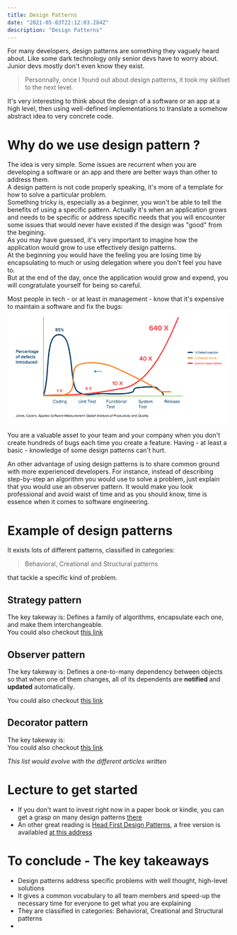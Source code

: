 ```yaml
---
title: Design Patterns
date: "2021-05-03T22:12:03.284Z"
description: "Design Patterns"
---
```


For many developers, design patterns are something they vaguely heard about. Like some dark technology only senior devs have to worry about.  
Junior devs mostly don't even know they exist.  
> Personnally, once I found out about design patterns, it took my skillset to the next level.  

It's very interesting to think about the design of a software or an app at a high level, then using well-defined implementations to translate a somehow abstract idea to very concrete code.

# Why do we use design pattern ?
The idea is very simple. Some issues are recurrent when you are developing a software or an app and there are better ways than other to address them.  
A design pattern is not code properly speaking, it's more of a template for how to solve a particular problem.  
Something tricky is, especially as a beginner, you won't be able to tell the benefits of using a specific pattern. Actually it's when an application grows and needs to be specific or address specific needs that you will encounter some issues that would never have existed if the design was "good" from the begining.  
As you may have guessed, it's very important to imagine how the application would grow to use effectively design patterns.  
At the beginning you would have the feeling you are losing time by encapsulating to much or using delegation where you don't feel you have to.   
But at the end of the day, once the application would grow and expend, you will congratulate yourself for being so careful.  

Most people in tech - or at least in management - know that it's expensive to maintain a software and fix the bugs:  
![Bugs cost](./bugsCost.png)

You are a valuable asset to your team and your company when you don't create hundreds of bugs each time you create a feature. Having - at least a basic - knowledge of some design patterns can't hurt.

An other advantage of using design patterns is to share common ground with more experienced developers. For instance, instead of describing step-by-step an algorithm you would use to solve a problem, just explain that you would use an observer pattern. It would make you look professional and avoid waist of time and as you should know, time is essence when it comes to software engineering.

# Example of design patterns
It exists lots of different patterns, classified in categories:  
>Behavioral, Creational and Structural patterns  

that tackle a specific kind of problem.
## Strategy pattern
The key takeway is: Defines a family of algorithms, encapsulate each one, and make them interchangeable.  
You could also checkout [this link](../strategy-pattern/)

## Observer pattern
The key takeway is: Defines a one-to-many dependency between objects so that when one of them changes, all of its dependents are __notified__ and __updated__ automatically.

You could also checkout [this link](../observer-pattern/)

## Decorator pattern
The key takeway is:  
You could also checkout [this link](../decorator-pattern/)

_This list would evolve with the different articles written_

# Lecture to get started
- If you don't want to invest right now in a paper book or kindle, you can get a grasp on many design patterns [there](https://sourcemaking.com)
- An other great reading is [Head First Design Patterns](https://www.amazon.fr/First-Design-Patterns-Elisabeth-Freeman/dp/0596007124), a free version is availabled [at this address](https://raw.githubusercontent.com/ajitpal/BookBank/master/%5BO%60Reilly.%20Head%20First%5D%20-%20Head%20First%20Design%20Patterns%20-%20%5BFreeman%5D.pdf)


# To conclude - The key takeaways

- Design patterns address specific problems with well thought, high-level solutions
- It gives a common vocabulary to all team members and speed-up the necessary time for everyone to get what you are explaining
- They are classified in categories: Behavioral, Creational and Structural patterns
- 